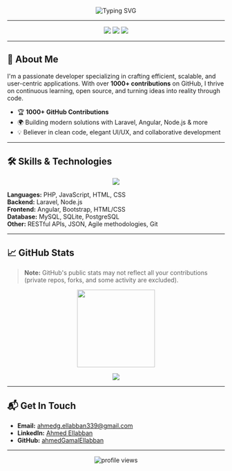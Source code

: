 <!--
  👋 Hey there! I'm Ahmed Ellabban
  ===================================================
  Welcome to my GitHub profile — where code meets creativity!
-->

<p align="center">
  <img src="https://readme-typing-svg.demolab.com?font=Fira+Code&weight=600&size=28&pause=1000&color=2EC4B6&center=true&vCenter=true&width=950&lines=Hi,+I'm+Ahmed+Ellabban!;Building+Awesome+Full-Stack+Apps;Laravel+%7C+Angular+%7C+Node.js+Enthusiast;Open+Source+Advocate+%26+Tech+Learner" alt="Typing SVG" />
</p>

---

<p align="center">
  <img src="https://img.shields.io/github/followers/ahmedGamalEllabban?label=Followers&logo=github&style=for-the-badge" />
  <img src="https://img.shields.io/badge/Code-Open%20Source-blue?style=for-the-badge" />
  <img src="https://img.shields.io/badge/Languages-PHP%2C%20JS%2C%20HTML%2C%20CSS-success?style=for-the-badge" />
</p>

---

## 🚀 About Me

I'm a passionate developer specializing in crafting efficient, scalable, and user-centric applications. With over **1000+ contributions** on GitHub, I thrive on continuous learning, open source, and turning ideas into reality through code.

- 🏆 **1000+ GitHub Contributions**
- 🌍 Building modern solutions with Laravel, Angular, Node.js & more
- 💡 Believer in clean code, elegant UI/UX, and collaborative development

---

## 🛠️ Skills & Technologies

<div align="center">
  <img src="https://skillicons.dev/icons?i=php,laravel,nodejs,angular,js,html,css,bootstrap,mysql,sqlite,git,github" />
</div>

**Languages:** PHP, JavaScript, HTML, CSS  
**Backend:** Laravel, Node.js  
**Frontend:** Angular, Bootstrap, HTML/CSS  
**Database:** MySQL, SQLite, PostgreSQL  
**Other:** RESTful APIs, JSON, Agile methodologies, Git

---

## 📈 GitHub Stats

> **Note:** GitHub's public stats may not reflect all your contributions (private repos, forks, and some activity are excluded).

<p align="center">
  <img src="https://github-readme-streak-stats.herokuapp.com?user=ahmedGamalEllabban&theme=react&hide_border=true" height="180" />
</p>
<p align="center">
  <img src="https://github-profile-summary-cards.vercel.app/api/cards/profile-details?username=ahmedGamalEllabban&theme=github_dark" />
</p>

---

## 📬 Get In Touch

- **Email:** [ahmedg.ellabban339@gmail.com](mailto:ahmedg.ellabban339@gmail.com)
- **LinkedIn:** [Ahmed Ellabban](https://www.linkedin.com/in/ahmed-ellabban/)  
- **GitHub:** [ahmedGamalEllabban](https://github.com/ahmedGamalEllabban)

---

<p align="center">
  <img src="https://komarev.com/ghpvc/?username=ahmedGamalEllabban&label=Profile%20views&color=0e75b6&style=flat" alt="profile views" />
</p>

<!--
  Let's code something amazing together!
-->
